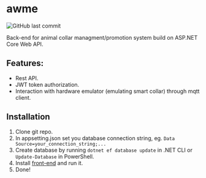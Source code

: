 # awme
 ![GitHub last commit](https://img.shields.io/github/last-commit/Vaidual/awme)
 
Back-end for animal collar managment/promotion system build on ASP.NET Core Web API.

## Features:
- Rest API.
- JWT token authorization.
- Interaction with hardware emulator (emulating smart collar) through mqtt client.

## Installation

1. Clone git repo.
2. In appsetting.json set you database connection string, eg. `Data Source=your_connection_string;...`
3. Create database by running `dotnet ef database update` in .NET CLI or `Update-Database` in PowerShell.
4. Install [front-end](https://github.com/Vaidual/awme-react) and run it.
5. Done!
